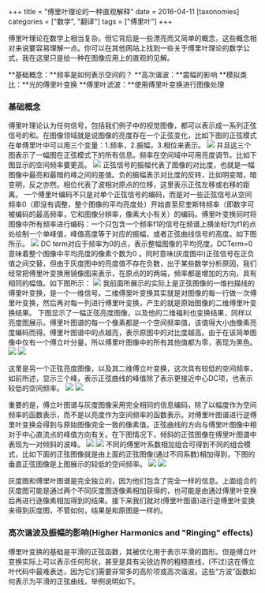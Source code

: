 +++
title = "傅里叶理论的一种直观解释"
date = 2016-04-11
[taxonomies]
categories = ["数学", "翻译"]
tags = ["傅里叶"]
+++


傅里叶理论在数学上相当复杂。但它背后是一些漂亮而又简单的概念，这些概念相对来说要容易理解一点。你可以在其他网站上找到一些关于傅里叶理论的数学公式，我在这里只是给一种在图像应用上的直观的见解。

**基础概念：**频率是如何表示空间的？
**高次谐波：**震幅的影响
**模拟类比：**光的傅里叶变换
**傅里叶滤波：**使用傅里叶变换进行图像处理

<!-- more -->

### 基础概念
傅里叶理论认为任何信号，包括我们例子中的视觉图像，都可以表示成一系列正弦信号的和。在图像领域就是说图像的亮度存在一个正弦变化，比如下图的正弦模式在单傅里叶中可以用三个变量：1.频率，2.振幅，3.相位来表示。
![](http://cns-alumni.bu.edu/~slehar/fourier/sin1.gif)
并且这三个图表示了一幅图在正弦模式下的所有信息。频率在空间域中可用亮度调节。比如下图显示的空间频率要更高。
![](http://cns-alumni.bu.edu/~slehar/fourier/sin3.gif)
正弦信号的振幅代表了图像的对比度，也就是一幅图像中最亮和最暗的峰之间的差值。负的振幅表示对比度的反转，比如明变暗，暗变明，反之亦然。相位代表了波相对原点的位移，这里表示正弦左移或右移的距离。
一个傅里叶编码不只是对单个正弦信号的编码，而是对一些正弦信号从空间频率0（即没有调整，整个图像的平均亮度处）开始直至尼奎斯特频率（即数字可被编码的最高频率，它和图像分辨率，像素大小有关）的编码。傅里叶变换同时将图像中所有频率进行编码：一个只包含一个频率f1的信号在频谱上横坐标f为f1的点处绘制一个单峰值，峰值高度等于对应的振幅，或者正弦曲线信号的高度。如下图所示。
![](http://cns-alumni.bu.edu/~slehar/fourier/fourier1.gif)
DC term对应于频率为0的点，表示整幅图像的平均亮度。DCTerm=0意味着整个图像中平均亮度的像素个数为0 。同时意味(灰度图中)正弦信号在正负值之间交替，但由于灰度图中的亮度值不存在负数，出于某些数学分析原因，我们经常把傅里叶变换用镜像图来表示，在原点的的两端，频率都是增加的方向，具有相同的幅值。如下图所示：
![](http://cns-alumni.bu.edu/~slehar/fourier/fourier2.gif)
我前面所展示的实际上是正弦图像的一维扫描线的傅里叶变换，是一个一维信号。二维傅里叶变换其实就是对图像的每一行做一次傅里叶变换，然后再对每一列进行傅里叶变换，产生的就是原始图像的二维傅里叶变换结果。
下图显示了一幅正弦亮度图像，以及他的二维福利也变换结果，同样以亮度图展示。傅里叶图谱的每一个像素都是一个空间频率值，该值得大小由像素亮度编码而得。傅里叶图谱中的点越亮，表示原图中的对比度越高。由于在该简单图像中仅有一个傅立叶分量，所以傅里叶图像中的所有其他值都为零，表现为黑色。
![](http://cns-alumni.bu.edu/~slehar/fourier/sin3.gif) ![](http://cns-alumni.bu.edu/~slehar/fourier/sin3real.gif)

这里是另一个正弦亮度图像，以及其二维傅立叶变换，这次具有较低的空间频率，如前所述，显示三个峰，表示正弦曲线的峰值除了表示更接近中心DC项，也表示较低的空间频率。
![](http://cns-alumni.bu.edu/~slehar/fourier/sin1.gif) ![](http://cns-alumni.bu.edu/~slehar/fourier/sin1real.gif)

重要的是，傅立叶图谱与灰度图像采用完全相同的信息编码，除了以幅度作为空间频率的函数表示，而不是以亮度作为空间频率的函数表示。对傅里叶图谱进行逆傅里叶变换会得到与原始图像完全一致的像素值。正弦曲线的方向与傅里叶图像中相对于中心直流点的峰值方向有关。在下图情况下，倾斜的正弦图像在傅里叶图谱中表现为一对倾斜的波峰。
![](http://cns-alumni.bu.edu/~slehar/fourier/sin3a.gif) ![](http://cns-alumni.bu.edu/~slehar/fourier/sin3areal.gif)
不同的傅里叶系数相加组合可得到不同的组合模式，比如下面的正弦图像就是由上面的正弦图像(通过不同系数)相加得到，下图的垂直正弦图像是上图展示的较低的空间频率。
![](http://cns-alumni.bu.edu/~slehar/fourier/sin3b.gif) ![](http://cns-alumni.bu.edu/~slehar/fourier/sin3breal.gif)

灰度图和傅里叶图谱是完全独立的，因为他们包含了完全一样的信息。上面组合的灰度图可能是通过两个不同灰度图逐像素相加获得的，也可能是由通过傅里叶变换后再进行逐像素相加得到的结果。接下来我们就对(傅里叶图谱)进行逆傅里叶变换来得到灰度图，不管如何，结果是和原图是一样的。

### 高次谐波及振幅的影响(Higher Harmonics and "Ringing" effects)
傅里叶变换的基础是平滑的正弦函数，其被优化用于表示平滑的圆形。但是傅立叶变换实际上可以表示任何形状，甚至是具有尖锐边界的粗糙直线，(不过)这在傅立叶代码中最难表达，因为它们需要非常多的高阶项或高次谐波。这些“方波”函数如何表示为平滑的正弦曲线，举例说明如下。

